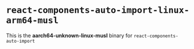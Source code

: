 # `react-components-auto-import-linux-arm64-musl`

This is the **aarch64-unknown-linux-musl** binary for `react-components-auto-import`
